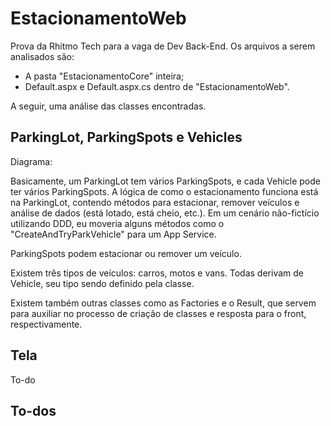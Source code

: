 # EstacionamentoWeb

Prova da Rhitmo Tech para a vaga de Dev Back-End. Os arquivos a serem analisados são:
- A pasta "EstacionamentoCore" inteira;
- Default.aspx e Default.aspx.cs dentro de "EstacionamentoWeb".

A seguir, uma análise das classes encontradas.

## ParkingLot, ParkingSpots e Vehicles

Diagrama:

Basicamente, um ParkingLot tem vários ParkingSpots, e cada Vehicle pode ter vários ParkingSpots. A lógica de como o estacionamento funciona está na ParkingLot, contendo métodos para estacionar, remover veículos e análise de dados (está lotado, está cheio, etc.). Em um cenário não-fictício utilizando DDD, eu moveria alguns métodos como o "CreateAndTryParkVehicle" para um App Service.

ParkingSpots podem estacionar ou remover um veículo. 

Existem três tipos de veículos: carros, motos e vans. Todas derivam de Vehicle, seu tipo sendo definido pela classe. 

Existem também outras classes como as Factories e o Result, que servem para auxiliar no processo de criação de classes e resposta para o front, respectivamente.

## Tela

To-do

## To-dos
